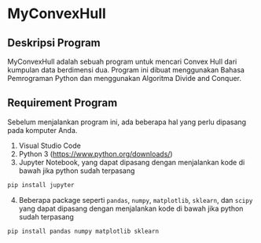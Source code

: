 # MyConvexHull

## Deskripsi Program
MyConvexHull adalah sebuah program untuk mencari Convex Hull dari kumpulan data berdimensi dua. Program ini dibuat menggunakan Bahasa Pemrograman Python dan menggunakan Algoritma Divide and Conquer. 

## Requirement Program
Sebelum menjalankan program ini, ada beberapa hal yang perlu dipasang pada komputer Anda.
1. Visual Studio Code
2. Python 3 (https://www.python.org/downloads/)
3. Jupyter Notebook, yang dapat dipasang dengan menjalankan kode di bawah jika python sudah terpasang
```python
pip install jupyter
```
4. Beberapa package seperti `pandas`, `numpy`, `matplotlib`, `sklearn`, dan `scipy` yang dapat dipasang dengan menjalankan kode di bawah jika python sudah terpasang
```python
pip install pandas numpy matplotlib sklearn
```
